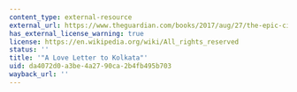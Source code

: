 ```yaml
---
content_type: external-resource
external_url: https://www.theguardian.com/books/2017/aug/27/the-epic-city-world-on-the-streets-of-calcutta-kushanava-choudhury-review
has_external_license_warning: true
license: https://en.wikipedia.org/wiki/All_rights_reserved
status: ''
title: '"A Love Letter to Kolkata"'
uid: da4072d0-a3be-4a27-90ca-2b4fb495b703
wayback_url: ''
---
```

